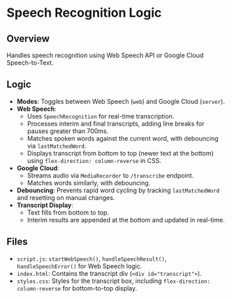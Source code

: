 # Speech Recognition Logic

## Overview
Handles speech recognition using Web Speech API or Google Cloud Speech-to-Text.

## Logic
- **Modes**: Toggles between Web Speech (`web`) and Google Cloud (`server`).
- **Web Speech**:
  - Uses `SpeechRecognition` for real-time transcription.
  - Processes interim and final transcripts, adding line breaks for pauses greater than 700ms.
  - Matches spoken words against the current word, with debouncing via `lastMatchedWord`.
  - Displays transcript from bottom to top (newer text at the bottom) using `flex-direction: column-reverse` in CSS.
- **Google Cloud**:
  - Streams audio via `MediaRecorder` to `/transcribe` endpoint.
  - Matches words similarly, with debouncing.
- **Debouncing**: Prevents rapid word cycling by tracking `lastMatchedWord` and resetting on manual changes.
- **Transcript Display**:
  - Text fills from bottom to top.
  - Interim results are appended at the bottom and updated in real-time.

## Files
- `script.js`: `startWebSpeech()`, `handleSpeechResult()`, `handleSpeechError()` for Web Speech logic.
- `index.html`: Contains the transcript div (`<div id="transcript">`).
- `styles.css`: Styles for the transcript box, including `flex-direction: column-reverse` for bottom-to-top display.
